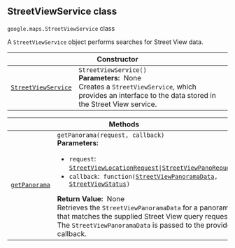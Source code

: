
<devsite-heading text=" StreetViewService class" for="StreetViewService" level="h2" link="" toc="" back-to-top=""><h2 id="StreetViewService" is-upgraded="">StreetViewService class</h2></devsite-heading>
<p>
<code translate="no" dir="ltr"><span itemprop="path">google.maps</span>.<span itemprop="name">StreetViewService</span></code>
class
</p>
<p>A <code translate="no" dir="ltr">StreetViewService</code> object performs searches for Street View data.</p>
<div class="devsite-table-wrapper"><table class="constructors responsive" summary="class StreetViewService - Constructor">
<thead>
<tr><th colspan="2" id="StreetViewService.constructor">Constructor</th>
</tr></thead>
<tbody>
<tr>
<td><code translate="no" dir="ltr"><a class="secret-link" href="#StreetViewService.constructor"><span>StreetViewService</span></a></code></td>
<td><div><code translate="no" dir="ltr">StreetViewService()</code></div>
<div class="desc"><strong>Parameters:</strong>&nbsp; None</div>
<div class="desc">Creates a <code translate="no" dir="ltr">StreetViewService</code>, which provides an interface to the data stored in the Street View service.</div></td>
</tr>
</tbody>
</table></div>
<div class="devsite-table-wrapper"><table class="methods responsive" summary="class StreetViewService - Methods">
<thead>
<tr><th colspan="2">Methods</th>
</tr></thead>
<tbody>
<tr id="StreetViewService.getPanorama">
<td itemprop="property"><code translate="no" dir="ltr"><a class="secret-link" href="#StreetViewService.getPanorama"><span>getPanorama</span></a></code></td>
<td><div><code translate="no" dir="ltr">getPanorama(request, callback)</code></div>
<div class="desc"><strong>Parameters:</strong>&nbsp; <ul>
<li><code translate="no" dir="ltr">request</code>:&nbsp; <code translate="no" dir="ltr"><a href="StreetViewLocationRequest.md">StreetViewLocationRequest</a>|<a href="StreetViewPanoRequest.md">StreetViewPanoRequest</a></code></li>
<li><code translate="no" dir="ltr">callback</code>:&nbsp; <code translate="no" dir="ltr">function(<a href="StreetViewPanoramaData.md">StreetViewPanoramaData</a>, <a href="StreetViewStatus.md">StreetViewStatus</a>)</code></li>
</ul></div>
<div class="desc"><strong>Return Value:</strong>&nbsp; None</div>
<div class="desc">Retrieves the <code translate="no" dir="ltr">StreetViewPanoramaData</code> for a panorama that matches the supplied Street View query request. The <code translate="no" dir="ltr">StreetViewPanoramaData</code> is passed to the provided callback.</div></td>
</tr>
</tbody>
</table></div>
<script src="replace_links.js"></script>
